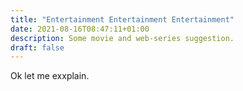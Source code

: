 ```yaml
---
title: "Entertainment Entertainment Entertainment"
date: 2021-08-16T08:47:11+01:00
description: Some movie and web-series suggestion.
draft: false
---
```


Ok let me exxplain.